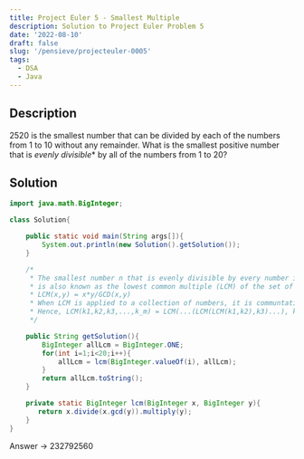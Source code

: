 ```yaml
---
title: Project Euler 5 - Smallest Multiple
description: Solution to Project Euler Problem 5
date: '2022-08-10'
draft: false
slug: '/pensieve/projecteuler-0005'
tags:
  - DSA
  - Java
---
```


## Description

2520 is the smallest number that can be divided by each of the numbers from 1 to 10 without any remainder. What is the smallest positive number that is *evenly divisible** by all of the numbers from 1 to 20?

## Solution

```java
import java.math.BigInteger;

class Solution{

    public static void main(String args[]){
        System.out.println(new Solution().getSolution());
    }

    /*
     * The smallest number n that is evenly divisible by every number is a set {k1, k2, k3, ..., k_m}
     * is also known as the lowest common multiple (LCM) of the set of numbers.
     * LCM(x,y) = x*y/GCD(x,y)
     * When LCM is applied to a collection of numbers, it is communtative, associative, and idempotent.
     * Hence, LCM(k1,k2,k3,...,k_m) = LCM(...(LCM(LCM(k1,k2),k3)...), k_m)
     */

    public String getSolution(){
        BigInteger allLcm = BigInteger.ONE;
        for(int i=1;i<20;i++){
            allLcm = lcm(BigInteger.valueOf(i), allLcm);
        }
        return allLcm.toString();
    }

    private static BigInteger lcm(BigInteger x, BigInteger y){
       return x.divide(x.gcd(y)).multiply(y);
    }
}
```

Answer → 232792560